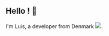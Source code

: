 ## Hello ! 🤙
<div align="">
  <p>
    I'm Luis, a developer from Denmark <img src="https://img.icons8.com/color/15/000000/denmark.png"/>. 
  </p>
</div>
<!--
<a href="https://github.com/Luis-Sejer">
  <img height=200 align="center" src="https://lion-brother.vercel.app/api?username=Luis-Sejer&bg_color=30,e96443,904e95&title_color=fff&text_color=fff" />
</a>
<a href="https://github.com/Luis-Sejer">
  <img height=200 align="center" src="https://lion-brother.vercel.app/api/top-langs/?username=Luis-Sejer&hide=html,jupyter%20notebook,css&bg_color=30,e96443,904e95&title_color=fff&text_color=fff" />
</a>
--> 




